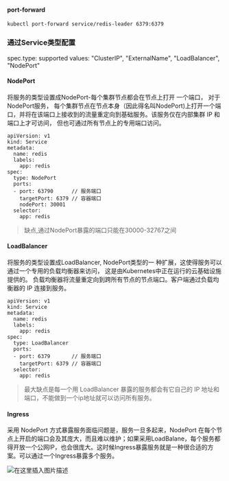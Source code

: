 #### port-forward

```
kubectl port-forward service/redis-leader 6379:6379
```

### 通过Service类型配置

spec.type: supported values: "ClusterIP", "ExternalName", "LoadBalancer", "NodePort"

#### NodePort

将服务的类型设置成NodePort-每个集群节点都会在节点上打开 一个端口， 对于NodePort服务， 每个集群节点在节点本身（因此得名叫NodePort)上打开一个端口，并将在该端口上接收到的流量重定向到基础服务。该服务仅在内部集群 IP 和端口上才可访间， 但也可通过所有节点上的专用端口访问。

```
apiVersion: v1
kind: Service
metadata:
  name: redis
  labels:
    app: redis
spec:
  type: NodePort
  ports:
  - port: 63790      // 服务端口
    targetPort: 6379 // 容器端口
    nodePort: 30001
  selector:
    app: redis
```

> 缺点,通过NodePort暴露的端口只能在30000-32767之间

#### LoadBalancer
将服务的类型设置成LoadBalancer, NodePort类型的一 种扩展，这使得服务可以通过一个专用的负载均衡器来访问， 这是由Kubernetes中正在运行的云基础设施提供的。 负载均衡器将流量重定向到跨所有节点的节点端口。客户端通过负载均衡器的 IP 连接到服务。

```
apiVersion: v1
kind: Service
metadata:
  name: redis
  labels:
    app: redis
spec:
  type: LoadBalancer
  ports:
  - port: 6379       // 服务端口
    targetPort: 6379 // 容器端口
  selector:
    app: redis
```



> 最大缺点是每一个用 LoadBalancer 暴露的服务都会有它自己的 IP 地址和端口，不能做到一个ip地址就可以访问所有服务。

#### Ingress
采用 NodePort 方式暴露服务面临问题是，服务一旦多起来，NodePort 在每个节点上开启的端口会及其庞大，而且难以维护；如果采用LoadBalane，每个服务都得开放一个公网IP，也会很庞大。这时候Ingress暴露服务就是一种很合适的方案。可以通过一个Ingress暴露多个服务。

![在这里插入图片描述](https://img-blog.csdnimg.cn/2021011121501187.png)
